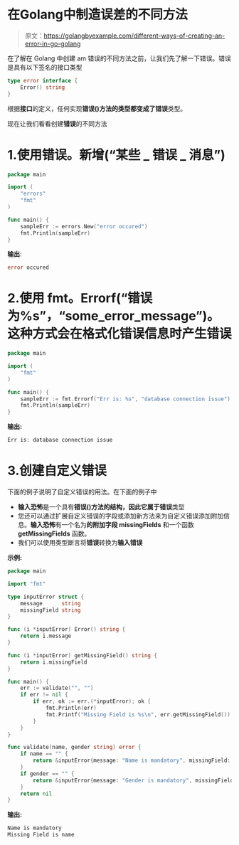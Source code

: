 # 在Golang中制造误差的不同方法

> 原文：<https://golangbyexample.com/different-ways-of-creating-an-error-in-go-golang>

在了解在 Golang 中创建 am 错误的不同方法之前，让我们先了解一下错误。错误是具有以下签名的接口类型

```go
type error interface {  
    Error() string
}
```

根据**接口**的定义，任何实现**错误()**方法的类型都变成了**错误**类型。

现在让我们看看创建**错误**的不同方法

# 1.**使用错误。新增(“某些 _ 错误 _ 消息”)**

```go
package main

import (
    "errors"
    "fmt"
)

func main() {
    sampleErr := errors.New("error occured")
    fmt.Println(sampleErr)
}
```

**输出**:

```go
error occured
```

# 2.**使用 fmt。Errorf(“错误为%s”，“some_error_message”)。这种方式会在格式化错误信息时产生错误**

```go
package main

import (
    "fmt"
)

func main() {
    sampleErr := fmt.Errorf("Err is: %s", "database connection issue")
    fmt.Println(sampleErr)
}
```

**输出:**

```go
Err is: database connection issue
```

# 3.**创建自定义错误**

下面的例子说明了自定义错误的用法。在下面的例子中

*   **输入恐怖**是一个具有**错误()**方法的结构，因此它属于**错误**类型
*   您还可以通过扩展自定义错误的字段或添加新方法来为自定义错误添加附加信息。**输入恐怖**有一个名为**的附加字段 missingFields** 和一个函数 **getMissingFields** 函数。
*   我们可以使用类型断言将**错误**转换为**输入错误**

**示例:**

```go
package main

import "fmt"

type inputError struct {
    message      string
    missingField string
}

func (i *inputError) Error() string {
    return i.message
}

func (i *inputError) getMissingField() string {
    return i.missingField
}

func main() {
    err := validate("", "")
    if err != nil {
        if err, ok := err.(*inputError); ok {
            fmt.Println(err)
            fmt.Printf("Missing Field is %s\n", err.getMissingField())
        }
    }
}

func validate(name, gender string) error {
    if name == "" {
        return &inputError{message: "Name is mandatory", missingField: "name"}
    }
    if gender == "" {
        return &inputError{message: "Gender is mandatory", missingField: "gender"}
    }
    return nil
}
```

**输出:**

```go
Name is mandatory
Missing Field is name
```
